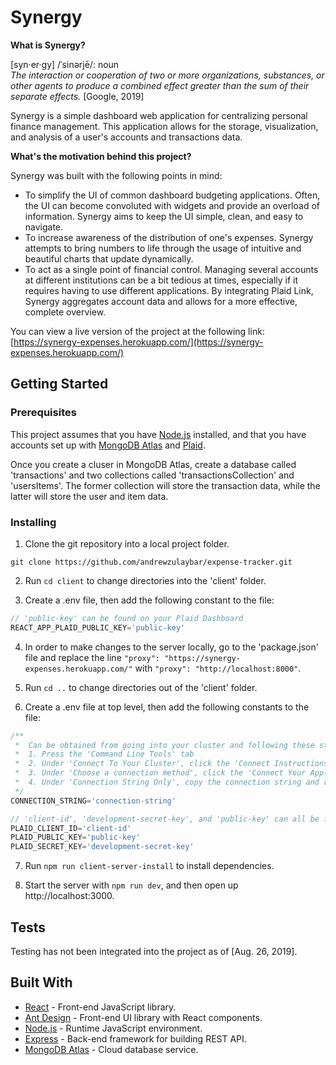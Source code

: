 # Synergy

<b>What is Synergy?</b>
<p>
[syn·er·gy] /ˈsinərjē/: noun
<br>
<i>The interaction or cooperation of two or more organizations, substances, or other agents to produce a combined effect greater than the sum of their separate effects.</i> [Google, 2019]

Synergy is a simple dashboard web application for centralizing personal finance management. This application allows for the storage, visualization, and analysis of a user's accounts and transactions data.

<b>What's the motivation behind this project?</b>

Synergy was built with the following points in mind:
* To simplify the UI of common dashboard budgeting applications. Often, the UI can become convoluted with widgets and provide an overload of information. Synergy aims to keep the UI simple, clean, and easy to navigate.
* To increase awareness of the distribution of one's expenses. Synergy attempts to bring numbers to life through the usage of intuitive and beautiful charts that update dynamically. 
* To act as a single point of financial control. Managing several accounts at different institutions can be a bit tedious at times, especially if it requires having to use different applications. By integrating Plaid Link, Synergy aggregates account data and allows for a more effective, complete overview.

You can view a live version of the project at the following link:
[https://synergy-expenses.herokuapp.com/](https://synergy-expenses.herokuapp.com/)

## Getting Started

### Prerequisites

This project assumes that you have [Node.js](https://nodejs.org/en/) installed, and that you have accounts set up with [MongoDB Atlas](https://cloud.mongodb.com/user#/atlas/login) and [Plaid](https://dashboard.plaid.com/signin).

Once you create a cluser in MongoDB Atlas, create a database called 'transactions' and two collections called 'transactionsCollection' and 'usersItems'. The former collection will store the transaction data, while the latter will store the user and item data.

### Installing

1. Clone the git repository into a local project folder.

```
git clone https://github.com/andrewzulaybar/expense-tracker.git
```

2. Run ```cd client``` to change directories into the 'client' folder.

3. Create a .env file, then add the following constant to the file:

```js
// 'public-key' can be found on your Plaid Dashboard
REACT_APP_PLAID_PUBLIC_KEY='public-key' 
```

4. In order to make changes to the server locally, go to the 'package.json' file and replace the line ```"proxy": "https://synergy-expenses.herokuapp.com/"``` with ```"proxy": "http://localhost:8000"```.

5. Run ```cd ..``` to change directories out of the 'client' folder.

6. Create a .env file at top level, then add the following constants to the file:

```js
/** 
 *  Can be obtained from going into your cluster and following these steps:
 *  1. Press the 'Command Line Tools' tab
 *  2. Under 'Connect To Your Cluster', click the 'Connect Instructions' button 
 *  3. Under 'Choose a connection method', click the 'Connect Your Application' button
 *  4. Under 'Connection String Only', copy the connection string and replace <password> with your own password
 */
CONNECTION_STRING='connection-string'

// 'client-id', 'development-secret-key', and 'public-key' can all be found on your Plaid Dashboard
PLAID_CLIENT_ID='client-id'
PLAID_PUBLIC_KEY='public-key'
PLAID_SECRET_KEY='development-secret-key'
```

7. Run ```npm run client-server-install``` to install dependencies.

8. Start the server with ```npm run dev```, and then open up http://localhost:3000.

## Tests

Testing has not been integrated into the project as of [Aug. 26, 2019].

## Built With

* [React](https://reactjs.org/) - Front-end JavaScript library.
* [Ant Design](https://www.npmjs.com/package/antd) - Front-end UI library with React components.
* [Node.js](https://nodejs.org/en/) - Runtime JavaScript environment.
* [Express](https://expressjs.com/) - Back-end framework for building REST API.
* [MongoDB Atlas](https://www.mongodb.com/cloud/atlas) - Cloud database service.
